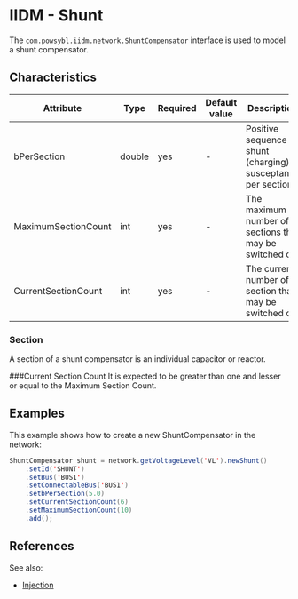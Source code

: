# IIDM - Shunt

The `com.powsybl.iidm.network.ShuntCompensator` interface is used to model a shunt compensator.

## Characteristics
| Attribute | Type | Required | Default value | Description |
| --------- | ---- | -------- | ------------- | ----------- |
| bPerSection | double | yes | - | Positive sequence shunt (charging) susceptance per section |
| MaximumSectionCount| int | yes | - | The maximum number of sections that may be switched on |
| CurrentSectionCount | int | yes | - | The current number of section that may be switched on |

### Section
A section of a shunt compensator is an individual capacitor or reactor.

###Current Section Count
It is expected to be greater than one and lesser or equal to the Maximum Section Count.

## Examples

This example shows how to create a new ShuntCompensator in the network:
```java
ShuntCompensator shunt = network.getVoltageLevel('VL').newShunt()
    .setId('SHUNT')
    .setBus('BUS1')
    .setConnectableBus('BUS1')
    .setbPerSection(5.0)
    .setCurrentSectionCount(6)
    .setMaximumSectionCount(10)
    .add();
```

## References
See also:
- [Injection](injection.md)

